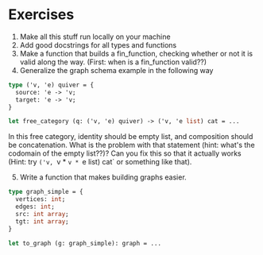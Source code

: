 # Exercises

1. Make all this stuff run locally on your machine
2. Add good docstrings for all types and functions
3. Make a function that builds a fin_function, checking whether or not it is valid along the way. (First: when is a fin_function valid??)
4. Generalize the graph schema example in the following way

```ocaml
type ('v, 'e) quiver = {
  source: 'e -> 'v;
  target: 'e -> 'v;
}

let free_category (q: ('v, 'e) quiver) -> ('v, 'e list) cat = ...
```

In this free category, identity should be empty list, and composition should be concatenation. What is the problem with that statement (hint: what's the codomain of the empty list??)? Can you fix this so that it actually works (Hint: try `('v, `v * `v * `e list) cat` or something like that).

5. Write a function that makes building graphs easier.

```ocaml
type graph_simple = {
  vertices: int;
  edges: int;
  src: int array;
  tgt: int array;
}

let to_graph (g: graph_simple): graph = ...
```
